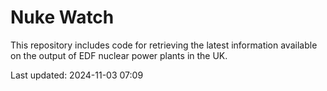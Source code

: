 # Nuke Watch

This repository includes code for retrieving the latest information available on the output of EDF nuclear power plants in the UK.

Last updated: 2024-11-03 07:09